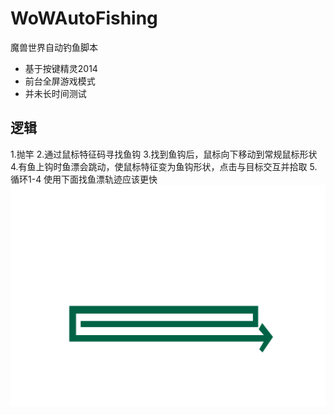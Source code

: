 # WoWAutoFishing
魔兽世界自动钓鱼脚本
- 基于按键精灵2014
- 前台全屏游戏模式
- 并未长时间测试
## 逻辑
1.抛竿
2.通过鼠标特征码寻找鱼钩
3.找到鱼钩后，鼠标向下移动到常规鼠标形状
4.有鱼上钩时鱼漂会跳动，使鼠标特征变为鱼钩形状，点击与目标交互并拾取
5.循环1-4
使用下面找鱼漂轨迹应该更快
![找鱼票逻辑](https://raw.githubusercontent.com/fateplayer/WoWAutoFishing/master/1.png)